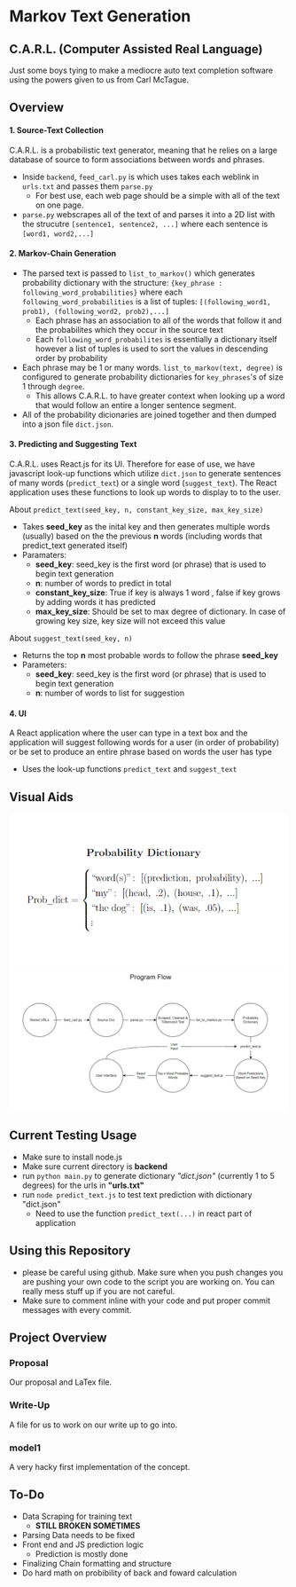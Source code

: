 # Markov Text Generation
## C.A.R.L. (Computer Assisted Real Language)
Just some boys tying to make a mediocre auto text completion software using the powers given to us from Carl McTague. 

## Overview

#### 1. Source-Text Collection
C.A.R.L. is a probabilistic text generator, meaning that he relies on a large database of source to form associations between words and phrases.
- Inside ```backend```, ```feed_carl.py``` is which uses takes each weblink in ```urls.txt``` and passes them ```parse.py```
  - For best use, each web page should be a simple with all of the text on one page.
- ```parse.py``` webscrapes all of the text of and parses it into a 2D list with the strucutre ```[sentence1, sentence2, ...]``` where each sentence is  ```[word1, word2,...]```


#### 2. Markov-Chain Generation
- The parsed text is passed to ```list_to_markov()``` which generates probability dictionary with the structure: ```{key_phrase : following_word_probabilities}``` where each ```following_word_probabilities``` is a list of tuples: ```[(following_word1, prob1), (following_word2, prob2),...]```
  - Each phrase has an association to all of the words that follow it and the probabilites which they occur in the source text
  - Each ```following_word_probabilites``` is essentially a dictionary itself however a list of tuples is used to sort the values in descending order by probability
- Each phrase may be 1 or many words. ```list_to_markov(text, degree)``` is configured to generate probability dictionaries for ```key_phrases```'s of size 1 through ```degree```.   
  - This allows C.A.R.L. to have greater context when looking up a word that would follow an entire a longer sentence segment.
- All of the probability dicionaries are joined together and then dumped into a json file ```dict.json```.


#### 3. Predicting and Suggesting Text
C.A.R.L. uses React.js for its UI. Therefore for ease of use, we have javascript look-up functions which utilize ```dict.json``` to generate sentences of many words (```predict_text```) or a single word (```suggest_text```). The React application uses these functions to look up words to display to to the user.

About ```predict_text(seed_key, n, constant_key_size, max_key_size)```
- Takes **seed_key** as the inital key and then generates multiple words (usually) based on the the previous **n** words (including words that predict_text generated itself)
- Paramaters: 
  - **seed_key**: seed_key is the first word (or phrase) that is used to begin text generation
  - **n**: number of words to predict in total
  - **constant_key_size**: True if key is always 1 word , false if key grows by adding words it has predicted
  - **max_key_size**: Should be set to max degree of dictionary. In case of growing key size, key size will not exceed this value
  
About ```suggest_text(seed_key, n)```
- Returns the top **n** most probable words to follow the phrase **seed_key**
- Parameters:
  - **seed_key**: seed_key is the first word (or phrase) that is used to begin text generation
  - **n**: number of words to list for suggestion


#### 4. UI
A React application where the user can type in a text box and the application will suggest following words for a user (in order of probability) or be set to produce an entire phrase based on words the user has type
- Uses the look-up functions ```predict_text``` and ```suggest_text```


## Visual Aids
![plot](diagrams/prob_dict.PNG)
![plot](diagrams/flow_diagram.PNG)

## Current Testing Usage

- Make sure to install node.js
- Make sure current directory is **backend**
- run ```python main.py``` to generate dictionary *"dict.json"* (currently 1 to 5 degrees) for the urls in **"urls.txt"**
- run ```node predict_text.js``` to test text prediction with dictionary "dict.json"
  - Need to use the function ```predict_text(...)``` in react part of application 



## Using this Repository
- please be careful using github. Make sure when you push changes you are pushing your own code to the script you are working on. You can really mess stuff up if you are not careful.
- Make sure to comment inline with your code and put proper commit messages with every commit.
## Project Overview
### Proposal
 Our proposal and LaTex file.
### Write-Up
 A file for us to work on our write up to go into.
### model1
 A very hacky first implementation of the concept. 
## To-Do
- Data Scraping for training text
   - **STILL BROKEN SOMETIMES**
- Parsing Data needs to be fixed
- Front end and JS prediction logic
   - Prediction is mostly done
- Finalizing Chain formatting and structure
- Do hard math on probibility of back and foward calculation 
